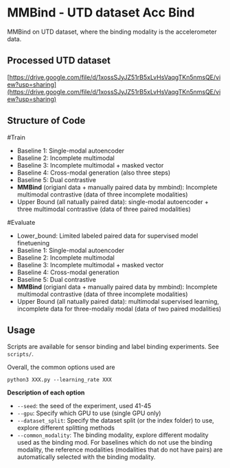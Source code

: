 # MMBind - UTD dataset Acc Bind
MMBind on UTD dataset, where the binding modality is the accelerometer data.

## Processed UTD dataset
[https://drive.google.com/file/d/1xossSJyJZ51rB5xLvHsVaqgTKn5nmsQE/view?usp=sharing](https://drive.google.com/file/d/1xossSJyJZ51rB5xLvHsVaqgTKn5nmsQE/view?usp=sharing)

## Structure of Code
#Train
- Baseline 1: Single-modal autoencoder
- Baseline 2: Incomplete multimodal
- Baseline 3: Incomplete multimodal + masked vector
- Baseline 4: Cross-modal generation (also three steps)
- Baseline 5: Dual contrastive
- **MMBind** (origianl data + manually paired data by mmbind): Incomplete multimodal contrastive (data of three incomplete modalities)
- Upper Bound (all natually paired data): single-modal autoencoder + three multimodal contrastive (data of three paired modalities)

#Evaluate
- Lower_bound: Limited labeled paired data for supervised model finetuening
- Baseline 1: Single-modal autoencoder
- Baseline 2: Incomplete multimodal
- Baseline 3: Incomplete multimodal + masked vector
- Baseline 4: Cross-modal generation
- Baseline 5: Dual contrastive
- **MMBind** (origianl data + manually paired data by mmbind): Incomplete multimodal contrastive (data of three incomplete modalities)
- Upper Bound (all natually paired data): multimodal supervised learning, incomplete data for three-modaliy modal (data of two paired modalities)

## Usage

Scripts are available for sensor binding and label binding experiments. See `scripts/`.

Overall, the common options used are
```
python3 XXX.py --learning_rate XXX
```

**Description of each option**
- `--seed`: the seed of the experiment, used 41-45
- `--gpu`: Specify which GPU to use (single GPU only)
- `--dataset_split`: Specify the dataset split (or the index folder) to use, explore different splitting methods
- `--common_modality`: The binding modality, explore different modality used as the binding mod. For baselines which do not use the binding modality, the reference modalities (modalities that do not have pairs) are automatically selected with the binding modality. 
